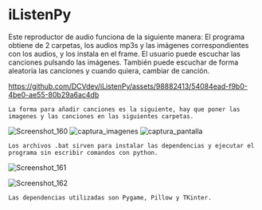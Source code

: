 # iListenPy
Este reproductor de audio funciona de la siguiente manera:
    El programa obtiene de 2 carpetas, los audios mp3s y las imágenes correspondientes con los audios, y los instala en el frame.
    El usuario puede escuchar las canciones pulsando las imágenes. También puede escuchar de forma aleatoria las canciones y cuando quiera, cambiar de canción.

https://github.com/DCVdev/iListenPy/assets/98882413/54084ead-f9b0-4be0-ae55-80b29a6ac4db

    La forma para añadir canciones es la siguiente, hay que poner las imagenes y las canciones en las siguientes carpetas.

![Screenshot_160](https://github.com/DCVdev/iListenPy/assets/98882413/73595b9e-bccd-4bfa-b73f-567670f3c5a1)
![captura_imagenes](https://github.com/DCVdev/iListenPy/assets/98882413/d626f5bb-57ad-4b3b-945a-05c44b1135c4)
![captura_pantalla](https://github.com/DCVdev/iListenPy/assets/98882413/7b49e776-5260-46ba-a92e-8d6220184acd)



    Los archivos .bat sirven para instalar las dependencias y ejecutar el programa sin escribir comandos con python.
![Screenshot_161](https://github.com/DCVdev/iListenPy/assets/98882413/6a64df7a-9025-4beb-9ead-654c73ffa20f)

![Screenshot_162](https://github.com/DCVdev/iListenPy/assets/98882413/90961be6-61c8-4477-8cc8-c8b8c463cf3c)

    Las dependencias utilizadas son Pygame, Pillow y TKinter.
